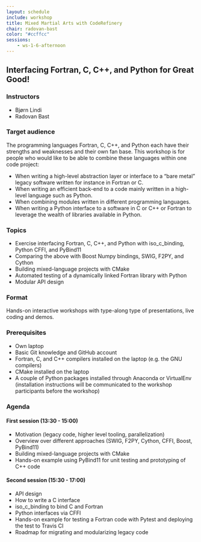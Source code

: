 ```yaml
---
layout: schedule
include: workshop
title: Mixed Martial Arts with CodeRefinery
chair: radovan-bast
color: "#ccffcc"
sessions:
    - ws-1-6-afternoon
---
```


## Interfacing Fortran, C, C++, and Python for Great Good!

### Instructors

- Bjørn Lindi
- Radovan Bast


### Target audience

The programming languages Fortran, C, C++, and Python each have their strengths
and weaknesses and their own fan base. This workshop is for people who would
like to be able to combine these languages within one code project:

- When writing a high-level abstraction layer or interface to a “bare metal” legacy software written for instance in Fortran or C.
- When writing an efficient back-end to a code mainly written in a high-level language such as Python.
- When combining modules written in different programming languages.
- When writing a Python interface to a software in C or C++ or Fortran to leverage the wealth of libraries available in Python.


### Topics

- Exercise interfacing Fortran, C, C++, and Python with iso_c_binding, Python CFFI, and PyBind11
- Comparing the above with Boost Numpy bindings, SWIG, F2PY, and Cython
- Building mixed-language projects with CMake
- Automated testing of a dynamically linked Fortran library with Python
- Modular API design


### Format

Hands-on interactive workshops with type-along type of presentations, live coding and demos.


### Prerequisites

- Own laptop
- Basic Git knowledge and GitHub account
- Fortran, C, and C++ compilers installed on the laptop (e.g. the GNU compilers)
- CMake installed on the laptop
- A couple of Python packages installed through Anaconda or VirtualEnv (installation instructions will be communicated to the workshop participants before the workshop)


### Agenda

#### First session (13:30 - 15:00)

- Motivation (legacy code, higher level tooling, parallelization)
- Overview over different approaches (SWIG, F2PY, Cython, CFFI, Boost, PyBind11)
- Building mixed-language projects with CMake
- Hands-on example using PyBind11 for unit testing and prototyping of C++ code

#### Second session (15:30 - 17:00)

- API design
- How to write a C interface
- iso_c_binding to bind C and Fortran
- Python interfaces via CFFI
- Hands-on example for testing a Fortran code with Pytest and deploying the test to Travis CI
- Roadmap for migrating and modularizing legacy code
